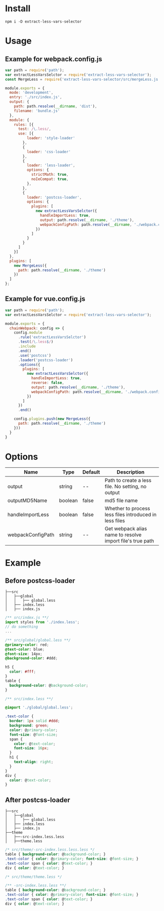 # Install
```
npm i -D extract-less-vars-selector
```
# Usage
## Example for webpack.config.js
```js
var path = require('path');
var extractLessVarsSelctor = require('extract-less-vars-selector');
const MergeLess = require('extract-less-vars-selector/src/mergeLess.js')

module.exports = {
  mode: 'development',
  entry: './src/index.js',
  output: {
    path: path.resolve(__dirname, 'dist'),
    filename: 'bundle.js'
  },
  module: {
    rules: [{
      test: /\.less/,
      use: [{
          loader: 'style-loader'
        },
        {
          loader: 'css-loader'
        },
        {
          loader: 'less-loader',
          options: {
            strictMath: true,
            noIeCompat: true,
          },
        },
        {
          loader: 'postcss-loader',
          options: {
            plugins: [
              new extractLessVarsSelctor({
                handleImportLess: true,
                output: path.resolve(__dirname, './theme'),
                webpackConfigPath: path.resolve(__dirname, './webpack.config.js')
              })
            ]
          }
        }
      ]
    }]
  },
  plugins: [
    new MergeLess({
      path: path.resolve(__dirname, './theme')
    })
  ]
};
```
## Example for vue.config.js
```js
var path = require('path');
var extractLessVarsSelctor = require('extract-less-vars-selector');

module.exports = {
  chainWebpack: config => {
    config.module
      .rule('extractLessVarsSelctor')
      .test(/\.less$/)
      .include
      .end()
      .use('postcss')
      .loader('postcss-loader')
      .options({
        plugins: [
          new extractLessVarsSelctor({
            handleImportLess: true,
            reverse: false,
            output: path.resolve(__dirname, './theme'),
            webpackConfigPath: path.resolve(__dirname, './webpack.config.js')
          })
        ]
      })
      .end()

    config.plugins.push(new MergeLess({
      path: path.resolve(__dirname, './theme')
    }))
  }
}
```
# Options

|Name|Type|Default|Description|
| --- | --- | --- | --- |
|output| string | -- | Path to create a less file. No setting, no output |
|outputMD5Name| boolean | false | md5 file name |
|handleImportLess| boolean | false | Whether to process less files introduced in less files |
| webpackConfigPath | string | -- | Get webpack alias name to resolve import file's true path |

# Example
## Before postcss-loader
```
├──src
│   ├──global
│   │   ├── global.less
│   ├── index.less
│   ├── index.js
```

```js
/** src/index.js **/
import styles from './index.less';
// do something
...
```

```css
/** src/global/global.less **/
@primary-color: red;
@text-color: blue;
@font-size: 14px;
@background-color: #ddd;

h5 {
  color: #fff;
}
table {
  background-color: @background-color;
}
```
```css
/** src/index.less **/

@import './global/global.less';

.text-color {
  border: 1px solid #ddd;
  background: green;
  color: @primary-color;
  font-size: @font-size;
  span {
    color: @text-color;
    font-size: 16px;
  }
  h1 {
    text-align: right;
  }
}
div {
  color: @text-color;
}
```
## After postcss-loader
```
├──src
│   ├──global
│   │   ├── global.less
│   ├── index.less
│   ├── index.js
├──theme
│   ├──-src-index.less.less
│   ├──theme.less
```
```css
/* src/theme/-src-index.less.less.less */
table { background-color: @background-color; }
.text-color { color: @primary-color; font-size: @font-size; }
.text-color span { color: @text-color; }
div { color: @text-color; }

```

```css
/* src/theme/theme.less */

/** -src-index.less.less **/
table { background-color: @background-color; }
.text-color { color: @primary-color; font-size: @font-size; }
.text-color span { color: @text-color; }
div { color: @text-color; }

```
